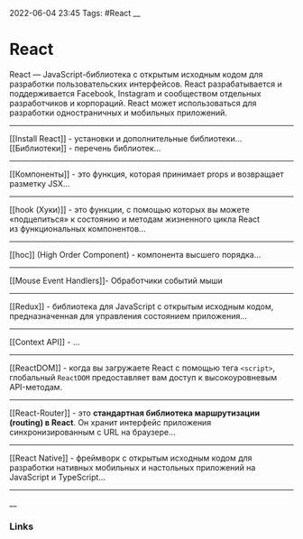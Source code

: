 2022-06-04 23:45
Tags: #React
__
# React
React — JavaScript-библиотека с открытым исходным кодом для разработки пользовательских интерфейсов. React разрабатывается и поддерживается Facebook, Instagram и сообществом отдельных разработчиков и корпораций. React может использоваться для разработки одностраничных и мобильных приложений.

---
[[Install React]] - установки и дополнительные библиотеки...
[[Библиотеки]] - перечень библиотек...

---
[[Компоненты]] - это функция, которая принимает props и возвращает разметку JSX...

---
[[hook (Хуки)]] - это функции, с помощью которых вы можете «подцепиться» к состоянию и методам жизненного цикла React из функциональных компонентов...

---
[[hoc]] (High Order Component) - компонента высшего порядка...

---

[[Mouse Event Handlers]]- Обработчики событий мыши

---
[[Redux]] - библиотека для JavaScript с открытым исходным кодом, предназначенная для управления состоянием приложения...

---
[[Context API]] - ...

---
[[ReactDOM]] - когда вы загружаете React с помощью тега `<script>`, глобальный `ReactDOM` предоставляет вам доступ к высокоуровневым API-методам.

---
[[React-Router]] - это **стандартная библиотека маршрутизации (routing) в React**. Он хранит интерфейс приложения синхронизированным с URL на браузере...

---

[[React Native]] - фреймворк с открытым исходным кодом для разработки нативных мобильных и настольных приложений на JavaScript и TypeScript...

---
__
### Links
